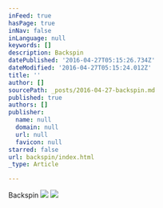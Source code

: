 ```yaml
---
inFeed: true
hasPage: true
inNav: false
inLanguage: null
keywords: []
description: Backspin
datePublished: '2016-04-27T05:15:26.734Z'
dateModified: '2016-04-27T05:15:24.012Z'
title: ''
author: []
sourcePath: _posts/2016-04-27-backspin.md
published: true
authors: []
publisher:
  name: null
  domain: null
  url: null
  favicon: null
starred: false
url: backspin/index.html
_type: Article

---
```

Backspin
![](https://the-grid-user-content.s3-us-west-2.amazonaws.com/6fe7f044-188c-44c2-a1c2-cefea4d53337.png)
![](https://the-grid-user-content.s3-us-west-2.amazonaws.com/ceaa3e24-aee6-4da4-b37d-0c6706d6aa62.jpg)